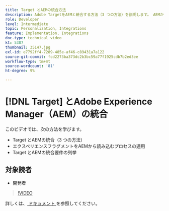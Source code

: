 ```yaml
---
title: Target とAEMの統合方法
description: Adobe TargetをAEMと統合する方法（3 つの方法）を説明します。 AEMからエクスペリエンスフラグメントを読み込むプロセスを適用する方法を説明します。 Adobe TargetとAEMの統合要件について理解します。
role: Developer
level: Intermediate
topic: Personalization, Integrations
feature: Implementation, Integrations
doc-type: technical video
kt: 5387
thumbnail: 35147.jpg
exl-id: e7792ff4-7289-485e-af46-c89431a7a122
source-git-commit: fcd2273ba373dc2b3bc59a77f1925cdb7b2ed3ee
workflow-type: tm+mt
source-wordcount: '81'
ht-degree: 9%

---
```


# [!DNL Target] とAdobe Experience Manager（AEM）の統合

このビデオでは、次の方法を学びます。

* Target とAEMの統合（3 つの方法）
* エクスペリエンスフラグメントをAEMから読み込むプロセスの適用
* Target とAEMの統合要件の列挙

## 対象読者

* 開発者

>[!VIDEO](https://video.tv.adobe.com/v/35147/?quality=12)

詳しくは、[ ドキュメント ](https://experienceleague.adobe.com/docs/target/using/experiences/offers/aem-experience-fragments.html?lang=ja) を参照してください。
